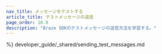 ```yaml
---
nav_title: メッセージをテストする 
article_title: テストメッセージの送信
page_order: 10.0
description: "Braze SDKのテストメッセージの送信方法を学習する。"
---
```


 %} developer_guide/_shared/sending_test_messages.md
